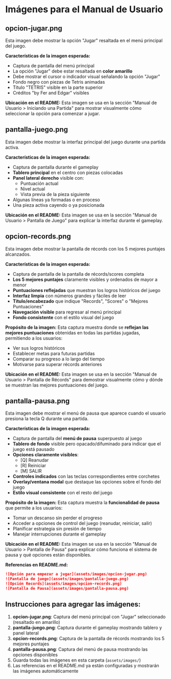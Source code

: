 # Imágenes para el Manual de Usuario

## opcion-jugar.png
Esta imagen debe mostrar la opción "Jugar" resaltada en el menú principal del juego.

**Características de la imagen esperada:**
- Captura de pantalla del menú principal
- La opción "Jugar" debe estar resaltada en **color amarillo**
- Debe mostrar el cursor o indicador visual señalando la opción "Jugar"
- Fondo negro con piezas de Tetris animadas
- Título "TETRIS" visible en la parte superior
- Créditos "by Fer and Edgar" visibles

**Ubicación en el README:**
Esta imagen se usa en la sección "Manual de Usuario > Iniciando una Partida" para mostrar visualmente cómo seleccionar la opción para comenzar a jugar.

## pantalla-juego.png
Esta imagen debe mostrar la interfaz principal del juego durante una partida activa.

**Características de la imagen esperada:**
- Captura de pantalla durante el gameplay
- **Tablero principal** en el centro con piezas colocadas
- **Panel lateral derecho** visible con:
  - Puntuación actual
  - Nivel actual
  - Vista previa de la pieza siguiente
- Algunas líneas ya formadas o en proceso
- Una pieza activa cayendo o ya posicionada

**Ubicación en el README:**
Esta imagen se usa en la sección "Manual de Usuario > Pantalla de Juego" para explicar la interfaz durante el gameplay.

## opcion-records.png
Esta imagen debe mostrar la pantalla de récords con los 5 mejores puntajes alcanzados.

**Características de la imagen esperada:**
- Captura de pantalla de la pantalla de récords/scores completa
- **Los 5 mejores puntajes** claramente visibles y ordenados de mayor a menor
- **Puntuaciones reflejadas** que muestran los logros históricos del juego
- **Interfaz limpia** con números grandes y fáciles de leer
- **Título/encabezado** que indique "Records", "Scores" o "Mejores Puntuaciones"
- **Navegación visible** para regresar al menú principal
- **Fondo consistente** con el estilo visual del juego

**Propósito de la imagen:**
Esta captura muestra donde se **reflejan las mejores puntuaciones** obtenidas en todas las partidas jugadas, permitiendo a los usuarios:
- Ver sus logros históricos
- Establecer metas para futuras partidas
- Comparar su progreso a lo largo del tiempo
- Motivarse para superar récords anteriores

**Ubicación en el README:**
Esta imagen se usa en la sección "Manual de Usuario > Pantalla de Récords" para demostrar visualmente cómo y dónde se muestran las mejores puntuaciones del juego.

## pantalla-pausa.png
Esta imagen debe mostrar el menú de pausa que aparece cuando el usuario presiona la tecla Q durante una partida.

**Características de la imagen esperada:**
- Captura de pantalla del **menú de pausa** superpuesto al juego
- **Tablero de fondo** visible pero opacado/difuminado para indicar que el juego está pausado
- **Opciones claramente visibles**:
  - [Q] Reanudar
  - [R] Reiniciar  
  - [M] SALIR
- **Controles indicados** con las teclas correspondientes entre corchetes
- **Overlay/ventana modal** que destaque las opciones sobre el fondo del juego
- **Estilo visual consistente** con el resto del juego

**Propósito de la imagen:**
Esta captura muestra la **funcionalidad de pausa** que permite a los usuarios:
- Tomar un descanso sin perder el progreso
- Acceder a opciones de control del juego (reanudar, reiniciar, salir)
- Planificar estrategia sin presión de tiempo
- Manejar interrupciones durante el gameplay

**Ubicación en el README:**
Esta imagen se usa en la sección "Manual de Usuario > Pantalla de Pausa" para explicar cómo funciona el sistema de pausa y qué opciones están disponibles.

**Referencias en README.md:**
```markdown
![Opción para empezar a jugar](assets/images/opcion-jugar.png)
![Pantalla de juego](assets/images/pantalla-juego.png)
![Opción Records](assets/images/opcion-records.png)
![Pantalla de Pausa](assets/images/pantalla-pausa.png)
```

## Instrucciones para agregar las imágenes:
1. **opcion-jugar.png**: Captura del menú principal con "Jugar" seleccionado (resaltado en amarillo)
2. **pantalla-juego.png**: Captura durante el gameplay mostrando tablero y panel lateral
3. **opcion-records.png**: Captura de la pantalla de récords mostrando los 5 mejores puntajes
4. **pantalla-pausa.png**: Captura del menú de pausa mostrando las opciones disponibles
5. Guarda todas las imágenes en esta carpeta (`assets/images/`)
6. Las referencias en el README.md ya están configuradas y mostrarán las imágenes automáticamente
